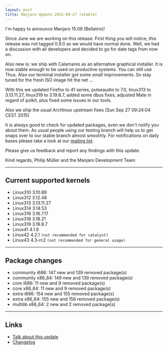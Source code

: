 ```yaml
---
layout: post
title: Manjaro Update 2015-09-27 (stable)
---
```


I'm happy to announce Manjaro 15.09 (Bellatrix)!

Since June we are working on this release. First thing you will notice, this release was not tagged 0.9.0 as we would have normal done. Well, we had a discussion with all developers and decided to go for date tags from now on.

Also new is: we ship with Calamares as an alternative graphical installer. It is now stable enough to be used on productive systems. You can still use Thus. Also our terminal installer got some small improvements. So stay tuned for the fresh ISO image hit the net ...

With this we updated Firefox to 41 series, pulseaudio to 7.0, linux313 to 3.13.11.27, linux319 to 3.19.8.7, added some dbus fixes, adjusted Mate in regard of polkit, plus fixed some issues in our tools.

Also we ship the usual Archlinux upstream fixes (Sun Sep 27 09:24:04 CEST 2015)

It is always good to check for updated packages, even we don't notify you about them. As usual people using our testing branch will help us to get snaps over to our stable branch almost smoothly. For notifications on daily bases please take a look at our [mailing list](https://lists.manjaro.org/pipermail/manjaro-packages/).

Please give us feedback and report any findings with this update.

Kind regards,
Philip Müller and the Manjaro Development Team

----

## Current supported kernels

* Linux310 3.10.89
* Linux312 3.12.48
* Linux313 3.13.11.27
* Linux314 3.14.53
* Linux316 3.16.7.17
* Linux318 3.18.21
* Linux319 3.19.8.7
* Linux41  4.1.8
* Linux42  4.2.1 `(not recommended for catalyst)`
* Linux43  4.3-rc2 `(not recommended for general usage)`

----

## Package changes

* community i686:  147 new and 139 removed package(s)
* community x86_64:  149 new and 139 removed package(s)
* core i686:  11 new and 9 removed package(s)
* core x86_64:  11 new and 9 removed package(s)
* extra i686:  154 new and 155 removed package(s)
* extra x86_64:  155 new and 156 removed package(s)
* multilib x86_64:  2 new and 2 removed package(s)

----

## Links

* [Talk about this update](https://forum.manjaro.org/index.php?topic=26628.0)
* [Changelog](https://lists.manjaro.org/pipermail/manjaro-packages/Week-of-Mon-20150921/004295.html)
